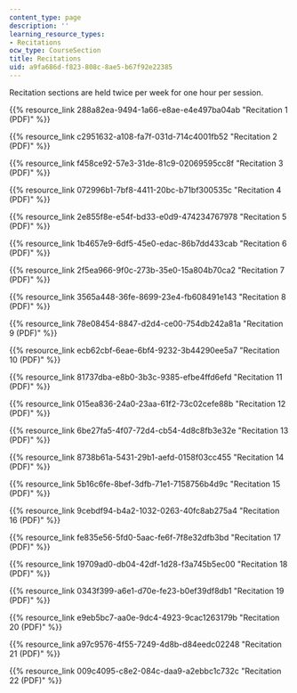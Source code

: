 ```yaml
---
content_type: page
description: ''
learning_resource_types:
- Recitations
ocw_type: CourseSection
title: Recitations
uid: a9fa686d-f823-808c-8ae5-b67f92e22385
---
```


Recitation sections are held twice per week for one hour per session.

{{% resource_link 288a82ea-9494-1a66-e8ae-e4e497ba04ab "Recitation 1 (PDF)" %}}

{{% resource_link c2951632-a108-fa7f-031d-714c4001fb52 "Recitation 2 (PDF)" %}}

{{% resource_link f458ce92-57e3-31de-81c9-02069595cc8f "Recitation 3 (PDF)" %}}

{{% resource_link 072996b1-7bf8-4411-20bc-b71bf300535c "Recitation 4 (PDF)" %}}

{{% resource_link 2e855f8e-e54f-bd33-e0d9-474234767978 "Recitation 5 (PDF)" %}}

{{% resource_link 1b4657e9-6df5-45e0-edac-86b7dd433cab "Recitation 6 (PDF)" %}}

{{% resource_link 2f5ea966-9f0c-273b-35e0-15a804b70ca2 "Recitation 7 (PDF)" %}}

{{% resource_link 3565a448-36fe-8699-23e4-fb608491e143 "Recitation 8 (PDF)" %}}

{{% resource_link 78e08454-8847-d2d4-ce00-754db242a81a "Recitation 9 (PDF)" %}}

{{% resource_link ecb62cbf-6eae-6bf4-9232-3b44290ee5a7 "Recitation 10 (PDF)" %}}

{{% resource_link 81737dba-e8b0-3b3c-9385-efbe4ffd6efd "Recitation 11 (PDF)" %}}

{{% resource_link 015ea836-24a0-23aa-61f2-73c02cefe88b "Recitation 12 (PDF)" %}}

{{% resource_link 6be27fa5-4f07-72d4-cb54-4d8c8fb3e32e "Recitation 13 (PDF)" %}}

{{% resource_link 8738b61a-5431-29b1-aefd-0158f03cc455 "Recitation 14 (PDF)" %}}

{{% resource_link 5b16c6fe-8bef-3dfb-71e1-7158756b4d9c "Recitation 15 (PDF)" %}}

{{% resource_link 9cebdf94-b4a2-1032-0263-40fc8ab275a4 "Recitation 16 (PDF)" %}}

{{% resource_link fe835e56-5fd0-5aac-fe6f-7f8e32dfb3bd "Recitation 17 (PDF)" %}}

{{% resource_link 19709ad0-db04-42df-1d28-f3a745b5ec00 "Recitation 18 (PDF)" %}}

{{% resource_link 0343f399-a6e1-d70e-fe23-b0ef39df8db1 "Recitation 19 (PDF)" %}}

{{% resource_link e9eb5bc7-aa0e-9dc4-4923-9cac1263179b "Recitation 20 (PDF)" %}}

{{% resource_link a97c9576-4f55-7249-4d8b-d84eedc02248 "Recitation 21 (PDF)" %}}

{{% resource_link 009c4095-c8e2-084c-daa9-a2ebbc1c732c "Recitation 22 (PDF)" %}}